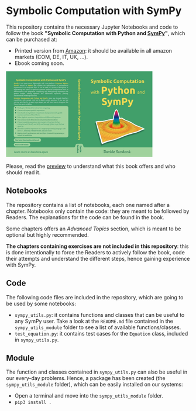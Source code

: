 # Symbolic Computation with SymPy

This repository contains the necessary Jupyter Notebooks and code to follow the book **"Symbolic Computation with Python and [SymPy](https://github.com/sympy/sympy/)"**, which can be purchased at:

* Printed version from [Amazon](https://www.amazon.com/dp/B08QWBY5WV/ref=sr_1_1?dchild=1&keywords=Symbolic+Computation+with+Python+and+SymPy&qid=1608389036&sr=8-1): it should be available in all amazon markets (COM, DE, IT, UK, ...).
* Ebook coming soon.

<a href="assets/cover.jpg"><img src="assets/cover.jpg" width=400/></a>

Please, read the [preview](assets/book-preview.pdf) to understand what this book offers and who should read it.

## Notebooks

The repository contains a list of notebooks, each one named after a chapter. Notebooks only contain the code: they are meant to be followed by Readers. The explanations for the code can be found in the book.

Some chapters offers an *Advanced Topics* section, which is meant to be optional but highly recommended.

**The chapters containing exercises are not included in this repository**: this is done intentionally to force the Readers to actively follow the book, code their attempts and understand the different steps, hence gaining experience with SymPy.

## Code

The following code files are included in the repository, which are going to be used by some notebooks:

* `sympy_utils.py`: it contains functions and classes that can be useful to any SymPy user. Take a look at the `README.md` file contained in the `sympy_utils_module` folder to see a list of available functions/classes.
* `test_equation.py`: it contains test cases for the `Equation` class, included in `sympy_utils.py`.

## Module

The function and classes contained in `sympy_utils.py` can also be useful in our every-day problems. Hence, a package has been created (the `sympy_utils_module` folder), which can be easily installed on our systems:

* Open a terminal and move into the `sympy_utils_module` folder.
* `pip3 install .`